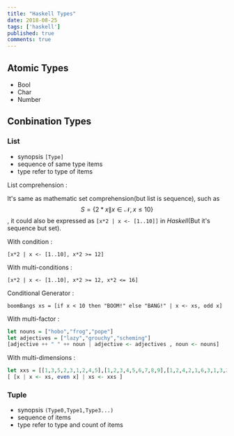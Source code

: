 ```yaml
---
title: "Haskell Types"
date: 2018-08-25
tags: ['haskell']
published: true
comments: true
---
```


## Atomic Types

- Bool
- Char
- Number

## Conbination Types

### List

- synopsis `[Type]`
- sequence of same type items
- type refer to type of items

List comprehension : <br/>

It's same as mathematic set comprehension(but list is sequence), such as $$S=\{2*x \| x \in \mathcal{N}, x \leqslant 10\}$$, it could also be expressed as `[x*2 | x <- [1..10]]` in *Haskell*(But it's sequence but set).

With condition : <br/>

`[x*2 | x <- [1..10], x*2 >= 12]`

With multi-conditions : <br/>

`[x*2 | x <- [1..10], x*2 >= 12, x*2 <= 16]`

Conditional Generator : <br/>

`boomBangs xs = [if x < 10 then "BOOM!" else "BANG!" | x <- xs, odd x]`

With multi-factor : <br/>

```haskell
let nouns = ["hobo","frog","pope"]
let adjectives = ["lazy","grouchy","scheming"]
[adjective ++ " " ++ noun | adjective <- adjectives , noun <- nouns]
```

With multi-dimensions : <br/>

```haskell
let xxs = [[1,3,5,2,3,1,2,4,5],[1,2,3,4,5,6,7,8,9],[1,2,4,2,1,6,3,1,3,2,3,6]]
[ [x | x <- xs, even x] | xs <- xxs ]
```

### Tuple

- synopsis `(Type0,Type1,Type3...)`
- sequence of items
- type refer to type and count of items
